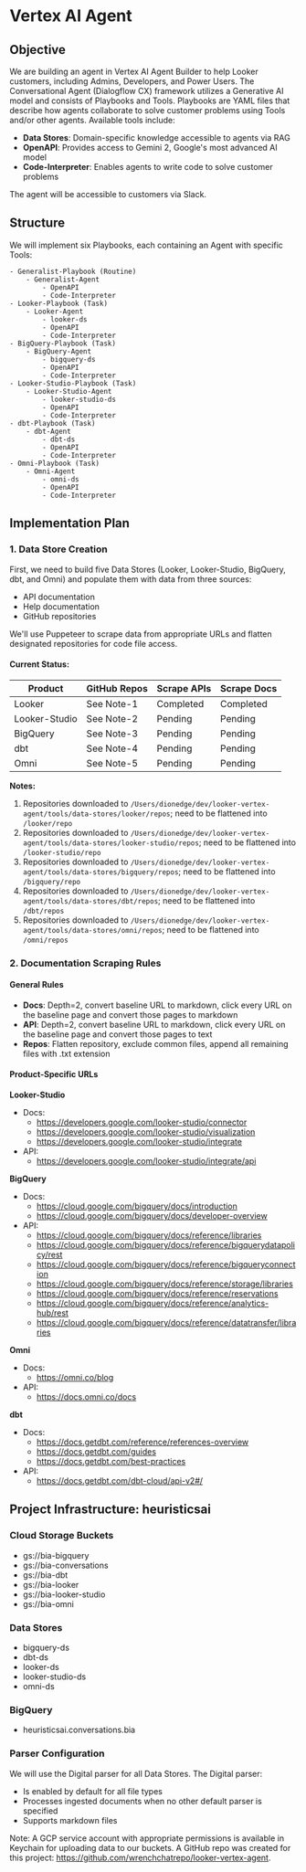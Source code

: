 # Vertex AI Agent

## Objective

We are building an agent in Vertex AI Agent Builder to help Looker customers, including Admins, Developers, and Power Users. The Conversational Agent (Dialogflow CX) framework utilizes a Generative AI model and consists of Playbooks and Tools. Playbooks are YAML files that describe how agents collaborate to solve customer problems using Tools and/or other agents. Available tools include:

- **Data Stores**: Domain-specific knowledge accessible to agents via RAG
- **OpenAPI**: Provides access to Gemini 2, Google's most advanced AI model
- **Code-Interpreter**: Enables agents to write code to solve customer problems

The agent will be accessible to customers via Slack.

## Structure

We will implement six Playbooks, each containing an Agent with specific Tools:

```
- Generalist-Playbook (Routine)
    - Generalist-Agent
        - OpenAPI
        - Code-Interpreter
- Looker-Playbook (Task)
    - Looker-Agent
        - looker-ds
        - OpenAPI
        - Code-Interpreter
- BigQuery-Playbook (Task)
    - BigQuery-Agent
        - bigquery-ds
        - OpenAPI
        - Code-Interpreter
- Looker-Studio-Playbook (Task)
    - Looker-Studio-Agent
        - looker-studio-ds
        - OpenAPI
        - Code-Interpreter
- dbt-Playbook (Task)
    - dbt-Agent
        - dbt-ds
        - OpenAPI
        - Code-Interpreter
- Omni-Playbook (Task)
    - Omni-Agent
        - omni-ds
        - OpenAPI
        - Code-Interpreter
```

## Implementation Plan

### 1. Data Store Creation

First, we need to build five Data Stores (Looker, Looker-Studio, BigQuery, dbt, and Omni) and populate them with data from three sources:
- API documentation
- Help documentation
- GitHub repositories

We'll use Puppeteer to scrape data from appropriate URLs and flatten designated repositories for code file access.

#### Current Status:

| Product      | GitHub Repos | Scrape APIs | Scrape Docs |
|--------------|--------------|-------------|-------------|
| Looker       | See Note-1   | Completed   | Completed   |
| Looker-Studio| See Note-2   | Pending     | Pending     |
| BigQuery     | See Note-3   | Pending     | Pending     |
| dbt          | See Note-4   | Pending     | Pending     |
| Omni         | See Note-5   | Pending     | Pending     |

**Notes:**
1. Repositories downloaded to `/Users/dionedge/dev/looker-vertex-agent/tools/data-stores/looker/repos`; need to be flattened into `/looker/repo`
2. Repositories downloaded to `/Users/dionedge/dev/looker-vertex-agent/tools/data-stores/looker-studio/repos`; need to be flattened into `/looker-studio/repo`
3. Repositories downloaded to `/Users/dionedge/dev/looker-vertex-agent/tools/data-stores/bigquery/repos`; need to be flattened into `/bigquery/repo`
4. Repositories downloaded to `/Users/dionedge/dev/looker-vertex-agent/tools/data-stores/dbt/repos`; need to be flattened into `/dbt/repos`
5. Repositories downloaded to `/Users/dionedge/dev/looker-vertex-agent/tools/data-stores/omni/repos`; need to be flattened into `/omni/repos`

### 2. Documentation Scraping Rules

#### General Rules
- **Docs**: Depth=2, convert baseline URL to markdown, click every URL on the baseline page and convert those pages to markdown
- **API**: Depth=2, convert baseline URL to markdown, click every URL on the baseline page and convert those pages to text
- **Repos**: Flatten repository, exclude common files, append all remaining files with .txt extension

#### Product-Specific URLs

**Looker-Studio**
- Docs:
  - https://developers.google.com/looker-studio/connector
  - https://developers.google.com/looker-studio/visualization
  - https://developers.google.com/looker-studio/integrate
- API:
  - https://developers.google.com/looker-studio/integrate/api

**BigQuery**
- Docs:
  - https://cloud.google.com/bigquery/docs/introduction
  - https://cloud.google.com/bigquery/docs/developer-overview
- API:
  - https://cloud.google.com/bigquery/docs/reference/libraries
  - https://cloud.google.com/bigquery/docs/reference/bigquerydatapolicy/rest
  - https://cloud.google.com/bigquery/docs/reference/bigqueryconnection
  - https://cloud.google.com/bigquery/docs/reference/storage/libraries
  - https://cloud.google.com/bigquery/docs/reference/reservations
  - https://cloud.google.com/bigquery/docs/reference/analytics-hub/rest
  - https://cloud.google.com/bigquery/docs/reference/datatransfer/libraries

**Omni**
- Docs:
  - https://omni.co/blog
- API:
  - https://docs.omni.co/docs

**dbt**
- Docs:
  - https://docs.getdbt.com/reference/references-overview
  - https://docs.getdbt.com/guides
  - https://docs.getdbt.com/best-practices
- API:
  - https://docs.getdbt.com/dbt-cloud/api-v2#/

## Project Infrastructure: heuristicsai

### Cloud Storage Buckets
- gs://bia-bigquery
- gs://bia-conversations
- gs://bia-dbt
- gs://bia-looker
- gs://bia-looker-studio
- gs://bia-omni

### Data Stores
- bigquery-ds
- dbt-ds
- looker-ds
- looker-studio-ds
- omni-ds

### BigQuery
- heuristicsai.conversations.bia

### Parser Configuration
We will use the Digital parser for all Data Stores. The Digital parser:
- Is enabled by default for all file types
- Processes ingested documents when no other default parser is specified
- Supports markdown files

Note: A GCP service account with appropriate permissions is available in Keychain for uploading data to our buckets.
A GitHub repo was created for this project: https://github.com/wrenchchatrepo/looker-vertex-agent.